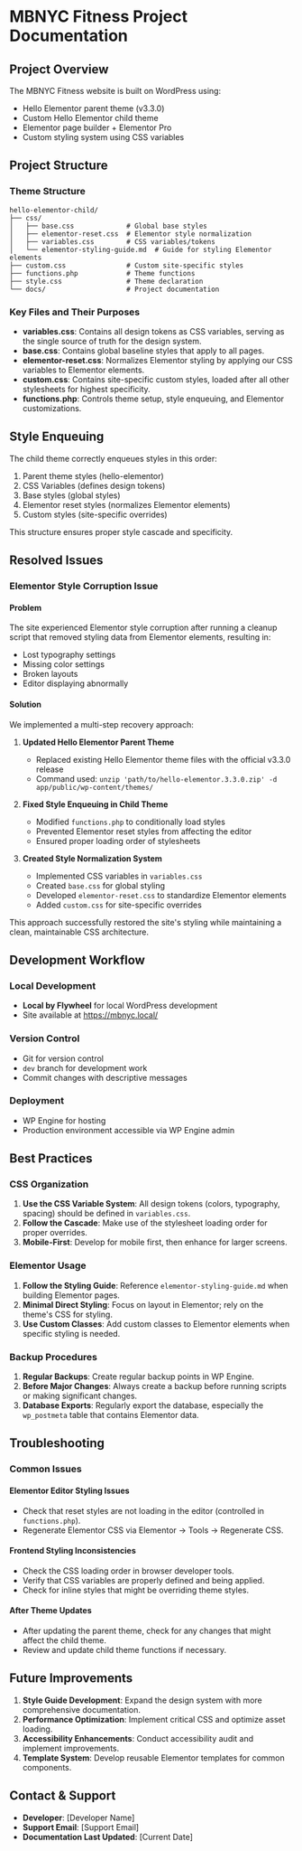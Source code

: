 # MBNYC Fitness Project Documentation

## Project Overview
The MBNYC Fitness website is built on WordPress using:
- Hello Elementor parent theme (v3.3.0)
- Custom Hello Elementor child theme
- Elementor page builder + Elementor Pro
- Custom styling system using CSS variables

## Project Structure

### Theme Structure
```
hello-elementor-child/
├── css/
│   ├── base.css             # Global base styles
│   ├── elementor-reset.css  # Elementor style normalization
│   ├── variables.css        # CSS variables/tokens
│   └── elementor-styling-guide.md  # Guide for styling Elementor elements
├── custom.css               # Custom site-specific styles
├── functions.php            # Theme functions
├── style.css                # Theme declaration
└── docs/                    # Project documentation
```

### Key Files and Their Purposes

- **variables.css**: Contains all design tokens as CSS variables, serving as the single source of truth for the design system.
- **base.css**: Contains global baseline styles that apply to all pages.
- **elementor-reset.css**: Normalizes Elementor styling by applying our CSS variables to Elementor elements.
- **custom.css**: Contains site-specific custom styles, loaded after all other stylesheets for highest specificity.
- **functions.php**: Controls theme setup, style enqueuing, and Elementor customizations.

## Style Enqueuing

The child theme correctly enqueues styles in this order:
1. Parent theme styles (hello-elementor)
2. CSS Variables (defines design tokens)
3. Base styles (global styles)
4. Elementor reset styles (normalizes Elementor elements)
5. Custom styles (site-specific overrides)

This structure ensures proper style cascade and specificity.

## Resolved Issues

### Elementor Style Corruption Issue

#### Problem
The site experienced Elementor style corruption after running a cleanup script that removed styling data from Elementor elements, resulting in:
- Lost typography settings
- Missing color settings
- Broken layouts
- Editor displaying abnormally

#### Solution
We implemented a multi-step recovery approach:

1. **Updated Hello Elementor Parent Theme**
   - Replaced existing Hello Elementor theme files with the official v3.3.0 release
   - Command used: `unzip 'path/to/hello-elementor.3.3.0.zip' -d app/public/wp-content/themes/`

2. **Fixed Style Enqueuing in Child Theme**
   - Modified `functions.php` to conditionally load styles
   - Prevented Elementor reset styles from affecting the editor
   - Ensured proper loading order of stylesheets

3. **Created Style Normalization System**
   - Implemented CSS variables in `variables.css`
   - Created `base.css` for global styling
   - Developed `elementor-reset.css` to standardize Elementor elements
   - Added `custom.css` for site-specific overrides

This approach successfully restored the site's styling while maintaining a clean, maintainable CSS architecture.

## Development Workflow

### Local Development
- **Local by Flywheel** for local WordPress development
- Site available at https://mbnyc.local/

### Version Control
- Git for version control
- `dev` branch for development work
- Commit changes with descriptive messages

### Deployment
- WP Engine for hosting
- Production environment accessible via WP Engine admin

## Best Practices

### CSS Organization
1. **Use the CSS Variable System**: All design tokens (colors, typography, spacing) should be defined in `variables.css`.
2. **Follow the Cascade**: Make use of the stylesheet loading order for proper overrides.
3. **Mobile-First**: Develop for mobile first, then enhance for larger screens.

### Elementor Usage
1. **Follow the Styling Guide**: Reference `elementor-styling-guide.md` when building Elementor pages.
2. **Minimal Direct Styling**: Focus on layout in Elementor; rely on the theme's CSS for styling.
3. **Use Custom Classes**: Add custom classes to Elementor elements when specific styling is needed.

### Backup Procedures
1. **Regular Backups**: Create regular backup points in WP Engine.
2. **Before Major Changes**: Always create a backup before running scripts or making significant changes.
3. **Database Exports**: Regularly export the database, especially the `wp_postmeta` table that contains Elementor data.

## Troubleshooting

### Common Issues

#### Elementor Editor Styling Issues
- Check that reset styles are not loading in the editor (controlled in `functions.php`).
- Regenerate Elementor CSS via Elementor → Tools → Regenerate CSS.

#### Frontend Styling Inconsistencies
- Check the CSS loading order in browser developer tools.
- Verify that CSS variables are properly defined and being applied.
- Check for inline styles that might be overriding theme styles.

#### After Theme Updates
- After updating the parent theme, check for any changes that might affect the child theme.
- Review and update child theme functions if necessary.

## Future Improvements

1. **Style Guide Development**: Expand the design system with more comprehensive documentation.
2. **Performance Optimization**: Implement critical CSS and optimize asset loading.
3. **Accessibility Enhancements**: Conduct accessibility audit and implement improvements.
4. **Template System**: Develop reusable Elementor templates for common components.

## Contact & Support

- **Developer**: [Developer Name]
- **Support Email**: [Support Email]
- **Documentation Last Updated**: [Current Date] 